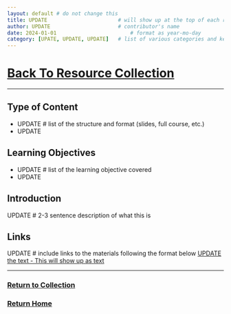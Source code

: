 ```yaml
---
layout: default # do not change this
title: UPDATE                       # will show up at the top of each resource page
author: UPDATE                      # contributor's name
date: 2024-01-01                        # format as year-mo-day
category: [UPATE, UPDATE, UPDATE]   # list of various categories and keywords to help search
---
```

# [Back To Resource Collection](https://bafflerbach.github.io/DSM-CORE/resources/Resources)
* * *

## Type of Content
* UPDATE            # list of the structure and format (slides, full course, etc.)
* UPDATE

## Learning Objectives
* UPDATE            # list of the learning objective covered
* UPDATE

## Introduction
UPDATE              # 2-3 sentence description of what this is

## Links
UPDATE              # include links to the materials following the format below
[UPDATE the text - This will show up as text](https://linktoyourmaterials.com)

* * *
### [Return to Collection](https://bafflerbach.github.io/DSM-CORE/resource-collection)
### [Return Home](https://bafflerbach.github.io/DSM-CORE)

